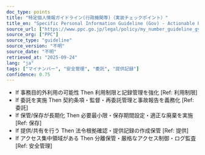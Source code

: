 ```yaml
---
doc_type: points
title: "特定個人情報ガイドライン(行政機関等)（実装チェックポイント）"
title_en: "Specific Personal Information Guideline (Gov) - Actionable Points"
source_url: ["https://www.ppc.go.jp/legal/policy/my_number_guideline_gyosei/"]
source_org: ["PPC"]
source_type: "guideline"
source_version: "不明"
source_date: "不明"
retrieved_at: "2025-09-24"
lang: "ja"
tags: ["マイナンバー", "安全管理", "委託", "提供記録"]
confidence: 0.75
---
```


- If 事務目的外利用の可能性 Then 利用制限と記録管理を強化 [Ref: 利用制限]
- If 委託を実施 Then 契約条項・監督・再委託管理と事故報告を義務化 [Ref: 委託]
- If 保管/保存が長期化 Then 必要最小限・保存期間設定・適正な廃棄を実施 [Ref: 保存]
- If 提供/共有を行う Then 法令根拠確認・提供記録の作成保管 [Ref: 提供]
- If アクセス集中領域がある Then 分離保管・厳格なアクセス制御・ログ監査 [Ref: 安全管理]
